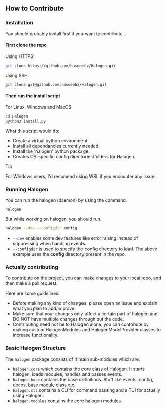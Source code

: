 
## How to Contribute


### Installation

You should probably install first if you want to contribute...

#### First clone the repo

Using HTTPS:
```bash
git clone https://github.com/haseeebz/Halogen.git
```
Using SSH:
```bash
git clone git@github.com:haseeebz/Halogen.git
```

#### Then run the install script

For Linux, Windows and MacOS:

```bash
cd Halogen
python3 install.py
```
What this script would do:
+ Create a virtual python environment.
+ Install all dependancies currently needed.
+ Install the 'halogen' python package.
+ Creates OS-specific config directories/folders for Halogen.

> [!TIP]
> For Windows users, I'd recomend using WSL if you encounter any issue.

### Running Halogen

You can run the halogen (daemon) by using the command.
```bash
halogen
```
But while working on halogen, you should run.
```bash
halogen --dev --configdir config
```
+ `--dev` enables some dev features like error raising instead of suppressing when handling events.
+ `--configdir` is used to specify the config directory to load. The above example uses the **config** directory present in the repo.


### Actually contributing 

To contribute on the project, you can make changes to your local repo, and then make a pull request.

Here are some guidelines:

+ Before making any kind of changes, please open an issue and explain what you plan to add/improve. 
+ Make sure that your changes only affect a certain part of halogen and DO NOT have multiple changes through out the code.
+ Contributing need not be to Halogen alone, you can contribute by making custom HalogenModules and HalogenModelProvider classes to increase functionality.


### Basic Halogen Structure

The `halogen` package consists of 4 main sub-modules which are:

+ `halogen.core` which contains the core class of Halogen. It starts halogen, loads modules, handles and passes events.
+ `halogen.base` contains the base definitions. Stuff like events, config, decos, base module class etc.
+ `halogen.ctl` contains a CLI for command passing and a TUI for actually using Halogen.
+ `halogen.modules` contains the core halogen modules.